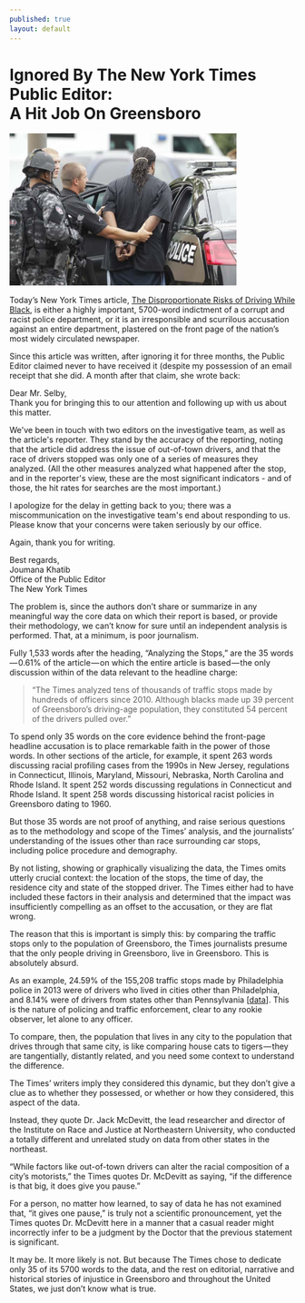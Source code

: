 ```yaml
---
published: true
layout: default
---
```

<h1>Ignored By The New York Times Public Editor:<br />
    A Hit Job On Greensboro</h1>
<p><a href="/assets/img/greensboro.jpg" target="_blank"><img class="left" width="400px" src="/assets/img/greensboro.jpg" /></a>

Today’s New York Times article, <a href="http://www.nytimes.com/2015/10/25/us/racial-disparity-traffic-stops-driving-black.html" target="_blank">The Disproportionate Risks of Driving While Black</a>, is either a highly important, 5700-word indictment of a corrupt and racist police department, or it is an irresponsible and scurrilous accusation against an entire department, plastered on the front page of the nation’s most widely circulated newspaper.</p>

<span class="marginnote">Since this article was written, after ignoring it for three months, the Public Editor claimed never to have received it (despite my possession of an email receipt that she did. A month after that claim, she wrote back:

<p>Dear Mr. Selby,<br /> 
Thank you for bringing this to our attention and following up with us about this matter. </p>

<p>We've been in touch with two editors on the investigative team, as well as the article's reporter. They stand by the accuracy of the reporting, noting that the article did address the issue of out-of-town drivers, and that the race of drivers stopped was only one of a series of measures they analyzed. (All the other measures analyzed what happened after the stop, and in the reporter's view, these are the most significant indicators - and of those, the hit rates for searches are the most important.)</p>

<p>I apologize for the delay in getting back to you; there was a miscommunication on the investigative team's end about responding to us. Please know that your concerns were taken seriously by our office. </p>

<p>Again, thank you for writing. </p>
 
<p>Best regards,<br />
Joumana Khatib<br />
Office of the Public Editor<br />
The New York Times</span>
<p>The problem is, since the authors don’t share or summarize in any meaningful way the core data on which their report is based, or provide their methodology, we can’t know for sure until an independent analysis is performed. That, at a minimum, is poor journalism.</p>

<p>Fully 1,533 words after the heading, “Analyzing the Stops,” are the 35 words — 0.61% of the article — on which the entire article is based — the only discussion within of the data relevant to the headline charge:</p>

<blockquote>“The Times analyzed tens of thousands of traffic stops made by hundreds of officers since 2010. Although blacks made up 39 percent of Greensboro’s driving-age population, they constituted 54 percent of the drivers pulled over.”</blockquote>

<p>To spend only 35 words on the core evidence behind the front-page headline accusation is to place remarkable faith in the power of those words. In other sections of the article, for example, it spent 263 words discussing racial profiling cases from the 1990s in New Jersey, regulations in Connecticut, Illinois, Maryland, Missouri, Nebraska, North Carolina and Rhode Island. It spent 252 words discussing regulations in Connecticut and Rhode Island. It spent 258 words discussing historical racist policies in Greensboro dating to 1960.</p>

<p>But those 35 words are not proof of anything, and raise serious questions as to the methodology and scope of the Times’ analysis, and the journalists’ understanding of the issues other than race surrounding car stops, including police procedure and demography.</p>

<p>By not listing, showing or graphically visualizing the data, the Times omits utterly crucial context: the location of the stops, the time of day, the residence city and state of the stopped driver. The Times either had to have included these factors in their analysis and determined that the impact was insufficiently compelling as an offset to the accusation, or they are flat wrong.</p>

<p>The reason that this is important is simply this: by comparing the traffic stops only to the population of Greensboro, the Times journalists presume that the only people driving in Greensboro, live in Greensboro. This is absolutely absurd.</p>

<p>As an example, 24.59% of the 155,208 traffic stops made by Philadelphia police in 2013 were of drivers who lived in cities other than Philadelphia, and 8.14% were of drivers from states other than Pennsylvania [<a href="https://github.com/fulldecent/philadelphia-traffic-court-rtk" target="_blank">data</a>]. This is the nature of policing and traffic enforcement, clear to any rookie observer, let alone to any officer.</p>

<p>To compare, then, the population that lives in any city to the population that drives through that same city, is like comparing house cats to tigers — they are tangentially, distantly related, and you need some context to understand the difference.</p>

<p>The Times’ writers imply they considered this dynamic, but they don’t give a clue as to whether they possessed, or whether or how they considered, this aspect of the data.</p>

<p>Instead, they quote Dr. Jack McDevitt, the lead researcher and director of the Institute on Race and Justice at Northeastern University, who conducted a totally different and unrelated study on data from other states in the northeast.</p>

<p>“While factors like out-of-town drivers can alter the racial composition of a city’s motorists,” the Times quotes Dr. McDevitt as saying, “if the difference is that big, it does give you pause.”</p>

<p>For a person, no matter how learned, to say of data he has not examined that, “it gives one pause,” is truly not a scientific pronouncement, yet the Times quotes Dr. McDevitt here in a manner that a casual reader might incorrectly infer to be a judgment by the Doctor that the previous statement is significant.</p>

<p>It may be. It more likely is not. But because The Times chose to dedicate only 35 of its 5700 words to the data, and the rest on editorial, narrative and historical stories of injustice in Greensboro and throughout the United States, we just don’t know what is true.</p>